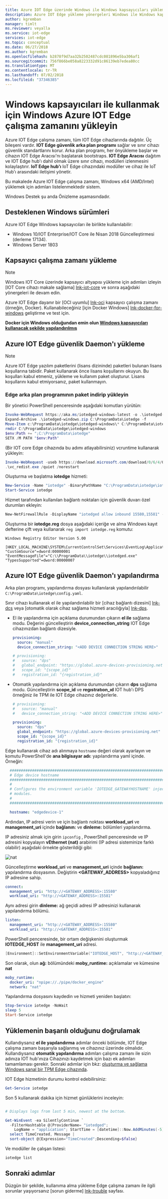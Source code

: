 ```yaml
---
title: Azure IOT Edge üzerinde Windows ile Windows kapsayıcıları yükleme | Microsoft Docs
description: Azure IOT Edge yükleme yönergeleri Windows ile Windows kapsayıcıları
author: kgremban
manager: timlt
ms.reviewer: veyalla
ms.service: iot-edge
services: iot-edge
ms.topic: conceptual
ms.date: 06/27/2018
ms.author: kgremban
ms.openlocfilehash: b2878f9d7aa32b2502487cdc081896e5ba306af1
ms.sourcegitcommit: 756f866be058a8223332d91c86139eb7edea80cc
ms.translationtype: MT
ms.contentlocale: tr-TR
ms.lasthandoff: 07/02/2018
ms.locfileid: "37346385"
---
```

# <a name="install-azure-iot-edge-runtime-on-windows-to-use-with-windows-containers"></a>Windows kapsayıcıları ile kullanmak için Windows Azure IOT Edge çalışma zamanını yükleyin

Azure IOT Edge çalışma zamanı, tüm IOT Edge cihazlarında dağıtılır. Üç bileşeni vardır. **IOT Edge güvenlik arka plan programı** sağlar ve sınır cihazı güvenlik standartlarını korur. Arka plan programı, her önyükleme başlar ve cihazın IOT Edge Aracısı'nı başlatarak bootstraps. **IOT Edge Aracısı** dağıtım ve IOT Edge hub'ı dahil olmak üzere sınır cihazı, modülleri izlenmesini kolaylaştırır. **IoT Edge hub'ı** IoT Edge cihazındaki modüller ve cihaz ile IoT Hub'ı arasındaki iletişimi yönetir.

Bu makalede Azure IOT Edge çalışma zamanı, Windows x64 (AMD/Intel) yüklemek için adımları listelenmektedir sistem. 

Windows Destek şu anda Önizleme aşamasındadır.

## <a name="supported-windows-versions"></a>Desteklenen Windows sürümleri
Azure IOT Edge Windows kapsayıcıları ile birlikte kullanılabilir:
  * Windows 10/IOT Enterprise/IOT Core ile Nisan 2018 Güncelleştirmesi (derleme 17134).
  * Windows Server 1803

## <a name="install-the-container-runtime"></a>Kapsayıcı çalışma zamanı yükleme 

>[!NOTE]
>Windows IOT Core üzerinde kapsayıcı altyapısı yükleme için adımları izleyin [IOT Core cihazı makale sağlama] [ lnk-iot-core] ve sonra aşağıdaki yönergeleri ile devam edin.

Azure IOT Edge dayanır bir [OCI uyumlu] [ lnk-oci] kapsayıcı çalışma zamanı (örneğin, Docker). Kullanabileceğiniz [için Docker Windows] [ lnk-docker-for-windows] geliştirme ve test için. 

**Docker için Windows olduğundan emin olun [Windows kapsayıcıları kullanacak şekilde yapılandırılmış][lnk-docker-config]**

## <a name="install-the-azure-iot-edge-security-daemon"></a>Azure IOT Edge güvenlik Daemon'ı yükleme

>[!NOTE]
>Azure IOT Edge yazılım paketlerini (lisans dizininde) paketleri bulunan lisans koşullarına tabidir. Paket kullanarak önce lisans koşullarını okuyun. Bu koşulları kabul etmeniz, yükleme ve kullanım paket oluşturur. Lisans koşullarını kabul etmiyorsanız, paket kullanmayın.

### <a name="download-the-edge-daemon-package-and-install"></a>Edge arka plan programının paket indirip yükleyin

Bir yönetici PowerShell penceresinde aşağıdaki komutları yürütün:

```powershell
Invoke-WebRequest https://aka.ms/iotedged-windows-latest -o .\iotedged-windows.zip
Expand-Archive .\iotedged-windows.zip C:\ProgramData\iotedge -f
Move-Item c:\ProgramData\iotedge\iotedged-windows\* C:\ProgramData\iotedge\ -Force
rmdir C:\ProgramData\iotedge\iotedged-windows
$env:Path += ";C:\ProgramData\iotedge"
SETX /M PATH "$env:Path"
```

(Bir IOT core Edge cihazında bu adımı atlayabilirsiniz) vcruntime kullanarak yükleyin:

```powershell
Invoke-WebRequest -useb https://download.microsoft.com/download/0/6/4/064F84EA-D1DB-4EAA-9A5C-CC2F0FF6A638/vc_redist.x64.exe -o vc_redist.exe
.\vc_redist.exe /quiet /norestart
 ```

Oluşturma ve başlatma **iotedge** hizmeti:

```powershell
New-Service -Name "iotedge" -BinaryPathName "C:\ProgramData\iotedge\iotedged.exe -c C:\ProgramData\iotedge\config.yaml"
Start-Service iotedge
```

Hizmet tarafından kullanılan bağlantı noktaları için güvenlik duvarı özel durumları ekleyin:

```powershell
New-NetFirewallRule -DisplayName "iotedged allow inbound 15580,15581" -Direction Inbound -Action Allow -Protocol TCP -LocalPort 15580-15581 -Program "C:\programdata\iotedge\iotedged.exe" -InterfaceType Any
```

Oluşturma bir **iotedge.reg** dosya aşağıdaki içeriğe ve alma Windows kayıt defterine çift veya kullanarak `reg import iotedge.reg` komutu:

```
Windows Registry Editor Version 5.00

[HKEY_LOCAL_MACHINE\SYSTEM\CurrentControlSet\Services\EventLog\Application\iotedged]
"CustomSource"=dword:00000001
"EventMessageFile"="C:\\ProgramData\\iotedge\\iotedged.exe"
"TypesSupported"=dword:00000007
```

## <a name="configure-the-azure-iot-edge-security-daemon"></a>Azure IOT Edge güvenlik Daemon'ı yapılandırma

Arka plan programı, yapılandırma dosyası kullanılarak yapılandırılabilir `C:\ProgramData\iotedge\config.yaml`.

Sınır cihazı kullanarak el ile yapılandırılabilir bir [cihaz bağlantı dizesini] [ lnk-dcs] veya [otomatik olarak cihaz sağlama hizmeti aracılığıyla] [ lnk-dps].

* El ile yapılandırma için açıklama durumundan çıkarın **el ile** sağlama modu. Değerini güncelleştirin **device_connection_string** IOT Edge cihazınızdan bağlantı dizesiyle.

   ```yaml
   provisioning:
     source: "manual"
     device_connection_string: "<ADD DEVICE CONNECTION STRING HERE>"
  
   # provisioning: 
   #   source: "dps"
   #   global_endpoint: "https://global.azure-devices-provisioning.net"
   #   scope_id: "{scope_id}"
   #   registration_id: "{registration_id}"
   ```

* Otomatik yapılandırma için açıklama durumundan çıkarın **dps** sağlama modu. Güncelleştirin **scope_id** ve **regıstratıon_ıd** IOT hub'ı DPS örneğiniz ile TPM ile IOT Edge cihazınız değerlerle. 

   ```yaml
   # provisioning:
   #   source: "manual"
   #   device_connection_string: "<ADD DEVICE CONNECTION STRING HERE>"
  
   provisioning: 
     source: "dps"
     global_endpoint: "https://global.azure-devices-provisioning.net"
     scope_id: "{scope_id}"
     registration_id: "{registration_id}"
   ```

Edge kullanarak cihaz adı alınmaya `hostname` değeri olarak ayarlayın ve komutu PowerShell'de **ana bilgisayar adı:** yapılandırma yaml içinde. Örneğin:

```yaml
  ###############################################################################
  # Edge device hostname
  ###############################################################################
  #
  # Configures the environment variable 'IOTEDGE_GATEWAYHOSTNAME' injected into
  # modules.
  #
  ###############################################################################

  hostname: "edgedevice-1"
```

Ardından, IP adresi verin ve için bağlantı noktası **workload_uri** ve **management_uri** içinde **bağlanın:** ve **dinleme:** bölümleri yapılandırma.

IP adresiniz almak için girin `ipconfig` , PowerShell penceresinde ve IP adresini kopyalayın **vEthernet (nat)** arabirimi (IP adresi sisteminize farklı olabilir) aşağıdaki örnekte gösterildiği gibi:  

![nat][img-nat]

Güncelleştirme **workload_uri** ve **management_uri** içinde **bağlanın:** yapılandırma dosyasının. Değiştirin **\<GATEWAY_ADDRESS\>** kopyaladığınız IP adresine sahip. 

```yaml
connect:
  management_uri: "http://<GATEWAY_ADDRESS>:15580"
  workload_uri: "http://<GATEWAY_ADDRESS>:15581"
```

Aynı adresi girin **dinleme:** ağ geçidi adresi IP adresinizi kullanarak yapılandırma bölümü.

```yaml
listen:
  management_uri: "http://<GATEWAY_ADDRESS>:15580"
  workload_uri: "http://<GATEWAY_ADDRESS>:15581"
```

PowerShell penceresinde, bir ortam değişkenini oluşturmak **IOTEDGE_HOST** ile **management_uri** adresi.

```powershell
[Environment]::SetEnvironmentVariable("IOTEDGE_HOST", "http://<GATEWAY_ADDRESS>:15580")
```

Son olarak, olun **ağ:** bölümündeki **moby_runtime:** açıklamalar ve kümesine **nat**

```yaml
moby_runtime:
  docker_uri: "npipe://./pipe/docker_engine"
  network: "nat"
```

Yapılandırma dosyasını kaydedin ve hizmeti yeniden başlatın:

```powershell
Stop-Service iotedge -NoWait
sleep 5
Start-Service iotedge
```

## <a name="verify-successful-installation"></a>Yüklemenin başarılı olduğunu doğrulamak

Kullandıysanız **el ile yapılandırma** adımlar önceki bölümde, IOT Edge çalışma zamanı başarıyla sağlanmış ve cihazınız üzerinde olmalıdır. Kullandıysanız **otomatik yapılandırma** adımları çalışma zamanı ile sizin adınıza IOT hub'ınıza Cihazınızı kaydetmek için bazı ek adımları tamamlaması gerekir. Sonraki adımlar için bkz: [oluşturma ve sağlama Windows sanal bir TPM Edge cihazında](how-to-auto-provision-simulated-device-windows.md#create-a-tpm-environment-variable).

IOT Edge hizmetinin durumu kontrol edebilirsiniz: 

```powershell
Get-Service iotedge
```

Son 5 kullanarak dakika için hizmet günlüklerini inceleyin:

```powershell

# Displays logs from last 5 min, newest at the bottom.

Get-WinEvent -ea SilentlyContinue `
  -FilterHashtable @{ProviderName= "iotedged";
    LogName = "application"; StartTime = [datetime]::Now.AddMinutes(-5)} |
  select TimeCreated, Message |
  sort-object @{Expression="TimeCreated";Descending=$false}
```

Ve modüller ile çalışan listesi:

```powershell
iotedge list
```

## <a name="next-steps"></a>Sonraki adımlar

Düzgün bir şekilde, kullanıma alma yükleme Edge çalışma zamanı ile ilgili sorunlar yaşıyorsanız [sorun giderme] [ lnk-trouble] sayfası.


<!-- Images -->
[img-nat]: ./media/how-to-install-iot-edge-windows-with-windows/nat.png

<!-- Links -->
[lnk-docker-config]: https://docs.docker.com/docker-for-windows/#switch-between-windows-and-linux-containers
[lnk-dcs]: how-to-register-device-portal.md
[lnk-dps]: how-to-auto-provision-simulated-device-windows.md
[lnk-oci]: https://www.opencontainers.org/
[lnk-moby]: https://mobyproject.org/
[lnk-trouble]: troubleshoot.md
[lnk-docker-for-windows]: https://www.docker.com/docker-windows
[lnk-iot-core]: how-to-install-iot-core.md

